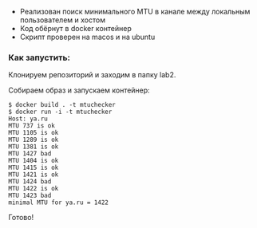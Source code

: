 - Реализован поиск минимального MTU в канале между локальным пользователем и хостом
- Код обёрнут в docker контейнер
- Скрипт проверен на macos и на ubuntu

### Как запустить:
Клонируем репозиторий и заходим в папку lab2.

Собираем образ и запускаем контейнер:
```
$ docker build . -t mtuchecker
$ docker run -i -t mtuchecker
Host: ya.ru
MTU 737 is ok
MTU 1105 is ok
MTU 1289 is ok
MTU 1381 is ok
MTU 1427 bad
MTU 1404 is ok
MTU 1415 is ok
MTU 1421 is ok
MTU 1424 bad
MTU 1422 is ok
MTU 1423 bad
minimal MTU for ya.ru = 1422
```
Готово!